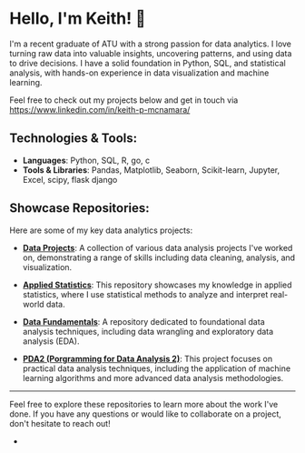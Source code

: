 # Hello, I'm Keith! 👋

I'm a recent graduate of ATU with a strong passion for data analytics. I love turning raw data into valuable insights, uncovering patterns, and using data to drive decisions. I have a solid foundation in Python, SQL, and statistical analysis, with hands-on experience in data visualization and machine learning.

Feel free to check out my projects below and get in touch via https://www.linkedin.com/in/keith-p-mcnamara/

## Technologies & Tools:
- **Languages**: Python, SQL, R, go, c 
- **Tools & Libraries**: Pandas, Matplotlib, Seaborn, Scikit-learn, Jupyter, Excel, scipy, flask django

## Showcase Repositories:

Here are some of my key data analytics projects:

- **[Data Projects](https://github.com/keithmmc/dataprojects)**: A collection of various data analysis projects I've worked on, demonstrating a range of skills including data cleaning, analysis, and visualization.
  
- **[Applied Statistics](https://github.com/keithmmc/appliedstats)**: This repository showcases my knowledge in applied statistics, where I use statistical methods to analyze and interpret real-world data.
  
- **[Data Fundamentals](https://github.com/keithmmc/data_fundamentals)**: A repository dedicated to foundational data analysis techniques, including data wrangling and exploratory data analysis (EDA).
  
- **[PDA2 (Porgramming for Data Analysis 2)](https://github.com/keithmmc/pda2)**: This project focuses on practical data analysis techniques, including the application of machine learning algorithms and more advanced data analysis methodologies.

---

Feel free to explore these repositories to learn more about the work I've done. If you have any questions or would like to collaborate on a project, don't hesitate to reach out!

- 



